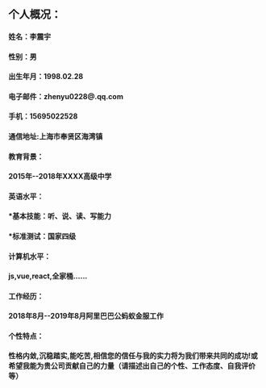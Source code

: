 ## 个人概况： 
#### 姓名：李震宇
#### 性别：男
#### 出生年月：1998.02.28
#### 电子邮件：zhenyu0228@.qq.com
#### 手机：15695022528
#### 通信地址:上海市奉贤区海湾镇
#### 教育背景：
#### 2015年--2018年XXXX高级中学
#### 英语水平：
#### *基本技能：听、说、读、写能力
#### *标准测试：国家四级
#### 计算机水平：
#### js,vue,react,全家桶......
#### 工作经历：
#### 2018年8月--2019年8月阿里巴巴公蚂蚁金服工作
#### 个性特点：
#### 性格内敛,沉稳踏实,能吃苦,相信您的信任与我的实力将为我们带来共同的成功!或希望我能为贵公司贡献自己的力量（请描述出自己的个性、工作态度、自我评价等） 
<!-- 另： (如果你还有什么要写上去的，请填写在这里！) *附言：(请写出你的希望或总结此简历的一句精炼的话!) 例如：相信您的信任与我的实力将为我们带来共同的成功!或希望我能为贵公司贡献自己的力量!  -->
